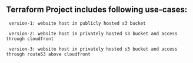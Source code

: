 ## Terraform Project includes following use-cases:

`` version-1: website host in publicly hosted s3 bucket``

`` version-2: website host in privately hosted s3 bucket and access through cloudfront``

`` version-3: website host in privately hosted s3 bucket and access through route53 above cloudfront``
